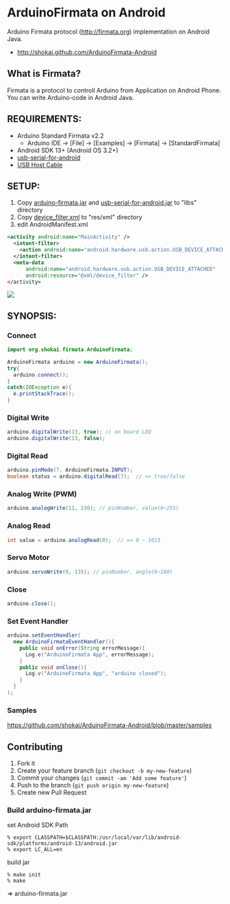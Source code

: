 ArduinoFirmata on Android
=========================
Arduino Firmata protocol (http://firmata.org) implementation on Android Java.

* http://shokai.github.com/ArduinoFirmata-Android


What is Firmata?
----------------
Firmata is a protocol to controll Arduino from Application on Android Phone.
You can write Arduino-code in Android Java.


REQUIREMENTS:
-------------
* Arduino Standard Firmata v2.2
  * Arduino IDE -> [File] -> [Examples] -> [Firmata] -> [StandardFirmata]
* Android SDK 13+ (Android OS 3.2+)
* [usb-serial-for-android](http://code.google.com/p/usb-serial-for-android)
* [USB Host Cable](https://www.google.com/search?q=USB+host+cable)


SETUP:
------

1. Copy [arduino-firmata.jar](https://github.com/shokai/ArduinoFirmata-Android/raw/master/arduino-firmata.jar) and [usb-serial-for-android.jar](http://code.google.com/p/usb-serial-for-android) to "libs" directory
2. Copy [device_filter.xml](http://usb-serial-for-android.googlecode.com/git/UsbSerialExamples/res/xml/device_filter.xml) to "res/xml" directory
3. edit AndroidManifest.xml

```xml
<activity android:name="MainActivity" />
  <intent-filter>
    <action android:name="android.hardware.usb.action.USB_DEVICE_ATTACHED" />
  </intent-filter>
  <meta-data
      android:name="android.hardware.usb.action.USB_DEVICE_ATTACHED"
      android:resource="@xml/device_filter" />
</activity>
```

<img src="http://shokai.org/archive/file/9cc50dffd79a489b23fcf75e4250d4fa.png">



SYNOPSIS:
---------

### Connect

```java
import org.shokai.firmata.ArduinoFirmata;

ArduinoFirmata arduino = new ArduinoFirmata();
try{
  arduino.connect();
}
catch(IOException e){
  e.printStackTrace();
}
```


### Digital Write
```java
arduino.digitalWrite(13, true); // on board LED
arduino.digitalWrite(13, false);
```

### Digital Read
```java
arduino.pinMode(7, ArduinoFirmata.INPUT);
boolean status = arduino.digitalRead(7);  // => true/false
```

### Analog Write (PWM)
```java
arduino.analogWrite(11, 230); // pinNumber, value(0~255)
```

### Analog Read
```java
int value = arduino.analogRead(0);  // => 0 ~ 1023
```

### Servo Motor
```java
arduino.servoWrite(9, 135); // pinNumber, angle(0~180)
```

### Close
```java
arduino.close();
```

### Set Event Handler
```java
arduino.setEventHandler(
  new ArduinoFirmataEventHandler(){
    public void onError(String errorMessage){
      Log.e("ArduinoFirmata App", errorMessage);
    }
    public void onClose(){
      Log.v("ArduinoFirmata App", "arduino closed");
    }
  }
);
```

### Samples
https://github.com/shokai/ArduinoFirmata-Android/blob/master/samples


Contributing
------------
1. Fork it
2. Create your feature branch (`git checkout -b my-new-feature`)
3. Commit your changes (`git commit -am 'Add some feature'`)
4. Push to the branch (`git push origin my-new-feature`)
5. Create new Pull Request

### Build arduino-firmata.jar

set Android SDK Path

    % export CLASSPATH=$CLASSPATH:/usr/local/var/lib/android-sdk/platforms/android-13/android.jar
    % export LC_ALL=en

build jar

    % make init
    % make

=> arduino-firmata.jar